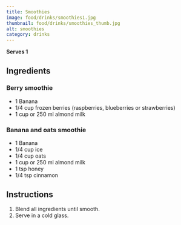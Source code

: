 ```yaml
---
title: Smoothies
image: food/drinks/smoothies1.jpg
thumbnail: food/drinks/smoothies_thumb.jpg
alt: smoothies
category: drinks
---
```


**Serves 1**

## Ingredients

### Berry smoothie

- 1 Banana
- 1/4 cup frozen berries (raspberries, blueberries or strawberries)
- 1 cup or 250 ml almond milk

### Banana and oats smoothie

- 1 Banana
- 1/4 cup ice
- 1/4 cup oats
- 1 cup or 250 ml almond milk
- 1 tsp honey
- 1/4 tsp cinnamon

## Instructions

1. Blend all ingredients until smooth.
1. Serve in a cold glass.
